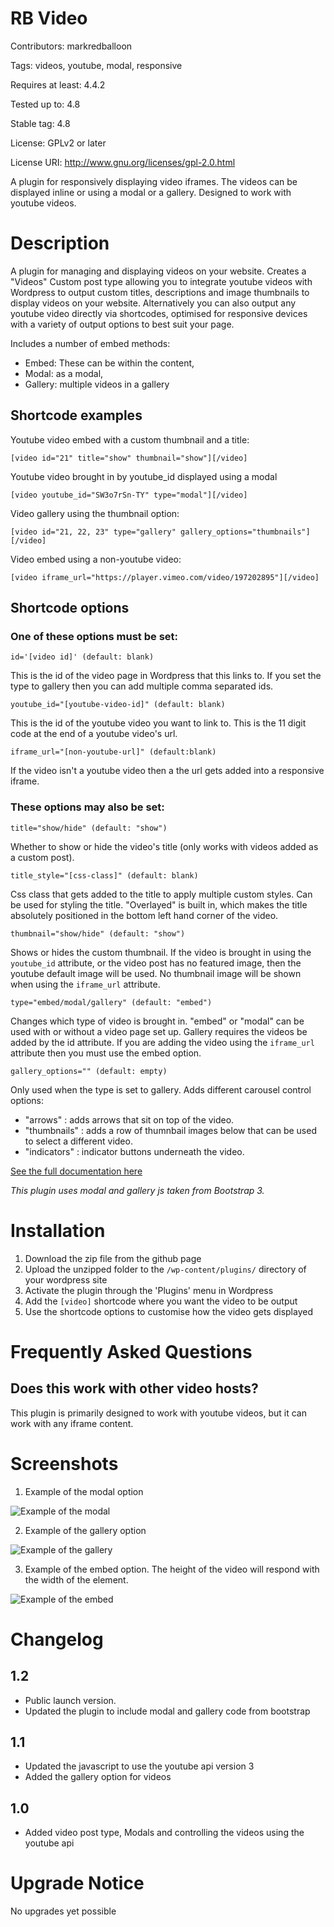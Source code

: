 # RB Video
Contributors: markredballoon

Tags: videos, youtube, modal, responsive

Requires at least: 4.4.2

Tested up to: 4.8

Stable tag: 4.8

License: GPLv2 or later

License URI: http://www.gnu.org/licenses/gpl-2.0.html

A plugin for responsively displaying video iframes. The videos can be displayed inline or using a modal or a gallery.
Designed to work with youtube videos.

# Description
A plugin for managing and displaying videos on your website. Creates a "Videos" Custom post type allowing you to integrate youtube videos with Wordpress to output custom titles, descriptions and image thumbnails to display videos on your website. Alternatively you can also output any youtube video directly via shortcodes, optimised for responsive devices with a variety of output options to best suit your page.

Includes a number of embed methods:
* Embed: These can be within the content, 
* Modal: as a modal,
* Gallery:  multiple videos in a gallery

## Shortcode examples

Youtube video embed with a custom thumbnail and a title:

`[video id="21" title="show" thumbnail="show"][/video]`

Youtube video brought in by youtube_id displayed using a modal

`[video youtube_id="SW3o7rSn-TY" type="modal"][/video]`

Video gallery using the thumbnail option:

`[video id="21, 22, 23" type="gallery" gallery_options="thumbnails"][/video]`

Video embed using a non-youtube video:

`[video iframe_url="https://player.vimeo.com/video/197202895"][/video]`


## Shortcode options

### One of these options must be set:

`id='[video id]' (default: blank)`

This is the id of the video page in Wordpress that this links to. If you set the type to gallery then you can add multiple comma separated ids.

`youtube_id="[youtube-video-id]" (default: blank)`

This is the id of the youtube video you want to link to. This is the 11 digit code at the end of a youtube video's url.

`iframe_url="[non-youtube-url]" (default:blank)`

If the video isn't a youtube video then a the url gets added into a responsive iframe.

### These options may also be set:

`title="show/hide" (default: "show")`

Whether to show or hide the video's title (only works with videos added as a custom post).

`title_style="[css-class]" (default: blank)`

Css class that gets added to the title to apply multiple custom styles. Can be used for styling the title. "Overlayed" is built in, which makes the title absolutely positioned in the bottom left hand corner of the video.

`thumbnail="show/hide" (default: "show")`

Shows or hides the custom thumbnail. If the video is brought in using the `youtube_id` attribute, or the video post has no featured image, then the youtube default image will be used. No thumbnail image will be shown when using the `iframe_url` attribute.

`type="embed/modal/gallery" (default: "embed")`

Changes which type of video is brought in. "embed" or "modal" can be used with or without a video page set up. Gallery requires the videos be added by the id attribute. If you are adding the video using the `iframe_url` attribute then you must use the embed option.

`gallery_options="" (default: empty)` 

Only used when the type is set to gallery. Adds different carousel control options: 
* "arrows" : adds arrows that sit on top of the video.
* "thumbnails" : adds a row of thumnbail images below that can be used to select a different video.
* "indicators" : indicator buttons underneath the video.


[See the full documentation here](https://docs.google.com/document/d/1fUWAj2Yi6I0uLRp8ZyK2DwVdmiFEc0sY5Kb-TTzi3G4/edit?usp=sharing)

_This plugin uses modal and gallery js taken from Bootstrap 3._

# Installation
1. Download the zip file from the github page
1. Upload the unzipped folder to the `/wp-content/plugins/` directory of your wordpress site
1. Activate the plugin through the 'Plugins' menu in Wordpress
1. Add the `[video]` shortcode where you want the video to be output
1. Use the shortcode options to customise how the video gets displayed

# Frequently Asked Questions

## Does this work with other video hosts?

This plugin is primarily designed to work with youtube videos, but it can work with any iframe content.

# Screenshots 

1. Example of the modal option 

![Example of the modal](https://github.com/redballoonio/video-plugin/blob/master/screenshots/modal.png "Example of the modal")

2. Example of the gallery option 

![Example of the gallery](https://github.com/redballoonio/video-plugin/blob/master/screenshots/gallery.png "Example of the gallery")

3. Example of the embed option. The height of the video will respond with the width of the element. 

![Example of the embed](https://github.com/redballoonio/video-plugin/blob/master/screenshots/embed.png "Example of the embed")


# Changelog 

## 1.2
* Public launch version.
* Updated the plugin to include modal and gallery code from bootstrap

## 1.1
* Updated the javascript to use the youtube api version 3
* Added the gallery option for videos

## 1.0
* Added video post type, Modals and controlling the videos using the youtube api

# Upgrade Notice 

No upgrades yet possible 